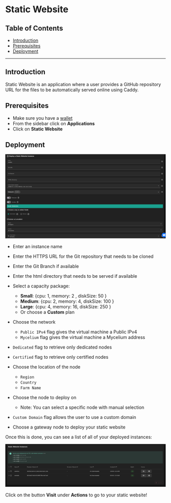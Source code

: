 <h1> Static Website </h1>

<h2>Table of Contents </h2>

- [Introduction](#introduction)
- [Prerequisites](#prerequisites)
- [Deployment](#deployment)

---

## Introduction

Static Website is an application where a user provides a GitHub repository URL for the files to be automatically served online using Caddy.

## Prerequisites

- Make sure you have a [wallet](../wallet_connector.md)
- From the sidebar click on **Applications**
- Click on **Static Website**

## Deployment

![ ](./img/staticwebsite.png)

- Enter an instance name

- Enter the HTTPS URL for the Git repository that needs to be cloned

- Enter the Git Branch if available

- Enter the html directory that needs to be served if available

- Select a capacity package:

  - **Small**: {cpu: 1, memory: 2 , diskSize: 50 }
  - **Medium**: {cpu: 2, memory: 4, diskSize: 100 }
  - **Large**: {cpu: 4, memory: 16, diskSize: 250 }
  - Or choose a **Custom** plan
- Choose the network
   - `Public IPv4` flag gives the virtual machine a Public IPv4
   - `Mycelium` flag gives the virtual machine a Mycelium address
- `Dedicated` flag to retrieve only dedicated nodes
- `Certified` flag to retrieve only certified nodes
- Choose the location of the node
  - `Region`
  - `Country`
  - `Farm Name`
- Choose the node to deploy on
  - Note: You can select a specific node with manual selection
- `Custom Domain` flag allows the user to use a custom domain
- Choose a gateway node to deploy your static website

Once this is done, you can see a list of all of your deployed instances:

![ ](./img/staticwebsite_list.png)

Click on the button **Visit** under **Actions** to go to your static website!
